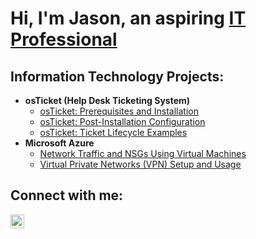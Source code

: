 <h1>Hi, I'm Jason, an aspiring <a href="https://www.linkedin.com/in/jason-huyck-01ba59246/">IT Professional</a></h1>

<h2> Information Technology Projects:</h2>

- <b>osTicket (Help Desk Ticketing System)</b>
  - [osTicket: Prerequisites and Installation](https://github.com/jasonpaulhuyck/osticket-prereqs)
  - [osTicket: Post-Installation Configuration](https://github.com/jasonpaulhuyck/osTicket-post-install-config)
  - [osTicket: Ticket Lifecycle Examples](https://github.com/jasonpaulhuyck/osTicket-ticket-lifecycle)
- <b>Microsoft Azure</b>
  - [Network Traffic and NSGs Using Virtual Machines](https://github.com/jasonpaulhuyck/Network-Monitoring-using-Azure-VMs)
  - [Virtual Private Networks (VPN) Setup and Usage](https://github.com/jasonpaulhuyck/VPNs)

<h2>Connect with me:</h2>

[<img align="left" alt="Josh | LinkedIn" width="22px" src="https://cdn.jsdelivr.net/npm/simple-icons@v3/icons/linkedin.svg" />][linkedin]

[linkedin]: https://www.linkedin.com/in/jason-huyck-01ba59246/
